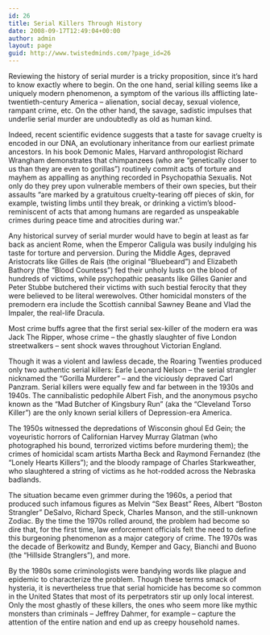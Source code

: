 ```yaml
---
id: 26
title: Serial Killers Through History
date: 2008-09-17T12:49:04+00:00
author: admin
layout: page
guid: http://www.twistedminds.com/?page_id=26
---
```

<p class="dropcap-first">
  Reviewing the history of serial murder is a tricky proposition, since it&#8217;s hard to know exactly where to begin. On the one hand, serial killing seems like a uniquely modern phenomenon, a symptom of the various ills afflicting late-twentieth-century America &#8211; alienation, social decay, sexual violence, rampant crime, etc. On the other hand, the savage, sadistic impulses that underlie serial murder are undoubtedly as old as human kind.
</p>

Indeed, recent scientific evidence suggests that a taste for savage cruelty is encoded in our DNA, an evolutionary inheritance from our earliest primate ancestors. In his book Demonic Males, Harvard anthropologist Richard Wrangham demonstrates that chimpanzees (who are &#8220;genetically closer to us than they are even to gorillas&#8221;) routinely commit acts of torture and mayhem as appalling as anything recorded in Psychopathia Sexualis. Not only do they prey upon vulnerable members of their own species, but their assaults &#8220;are marked by a gratuitous cruelty-tearing off pieces of skin, for example, twisting limbs until they break, or drinking a victim&#8217;s blood-reminiscent of acts that among humans are regarded as unspeakable crimes during peace time and atrocities during war.&#8221;

Any historical survey of serial murder would have to begin at least as far back as ancient Rome, when the Emperor Caligula was busily indulging his taste for torture and perversion. During the Middle Ages, depraved Aristocrats like Gilles de Rais (the original &#8220;Bluebeard&#8221;) and Elizabeth Bathory (the &#8220;Blood Countess&#8221;) fed their unholy lusts on the blood of hundreds of victims, while psychopathic peasants like Gilles Ganier and Peter Stubbe butchered their victims with such bestial ferocity that they were believed to be literal werewolves. Other homicidal monsters of the premodern era include the Scottish cannibal Sawney Beane and Vlad the Impaler, the real-life Dracula.

Most crime buffs agree that the first serial sex-killer of the modern era was Jack The Ripper, whose crime &#8211; the ghastly slaughter of five London streetwalkers &#8211; sent shock waves throughout Victorian England.

Though it was a violent and lawless decade, the Roaring Twenties produced only two authentic serial killers: Earle Leonard Nelson &#8211; the serial strangler nicknamed the &#8220;Gorilla Murderer&#8221; &#8211; and the viciously depraved Carl Panzram. Serial killers were equally few and far between in the 1930s and 1940s. The cannibalistic pedophile Albert Fish, and the anonymous psycho known as the &#8220;Mad Butcher of Kingsbury Run&#8221; (aka the &#8220;Cleveland Torso Killer&#8221;) are the only known serial killers of Depression-era America. 

The 1950s witnessed the depredations of Wisconsin ghoul Ed Gein; the voyeuristic horrors of Californian Harvey Murray Glatman (who photographed his bound, terrorized victims before murdering them); the crimes of homicidal scam artists Martha Beck and Raymond Fernandez (the &#8220;Lonely Hearts Killers&#8221;); and the bloody rampage of Charles Starkweather, who slaughtered a string of victims as he hot-rodded across the Nebraska badlands.

The situation became even grimmer during the 1960s, a period that produced such infamous figures as Melvin &#8220;Sex Beast&#8221; Rees, Albert &#8220;Boston Strangler&#8221; DeSalvo, Richard Speck, Charles Manson, and the still-unknown Zodiac. By the time the 1970s rolled around, the problem had become so dire that, for the first time, law enforcement officials felt the need to define this burgeoning phenomenon as a major category of crime. The 1970s was the decade of Berkowitz and Bundy, Kemper and Gacy, Bianchi and Buono (the &#8220;Hillside Stranglers&#8221;), and more.

By the 1980s some criminologists were bandying words like plague and epidemic to characterize the problem. Though these terms smack of hysteria, it is nevertheless true that serial homicide has become so common in the United States that most of its perpetrators stir up only local interest. Only the most ghastly of these killers, the ones who seem more like mythic monsters than criminals &#8211; Jeffrey Dahmer, for example &#8211; capture the attention of the entire nation and end up as creepy household names.